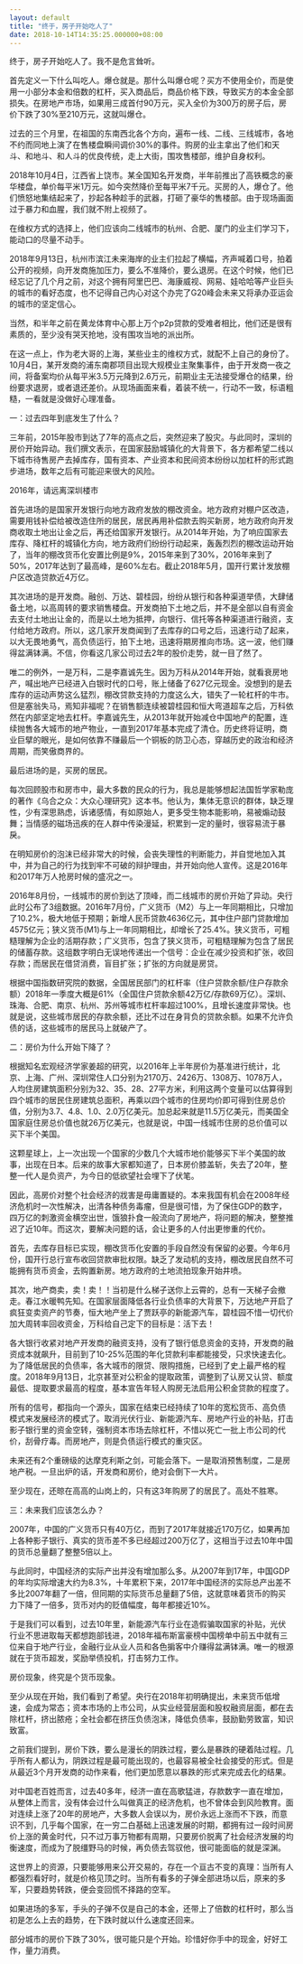```yaml
---
layout: default
title: "终于，房子开始吃人了"
date: 2018-10-14T14:35:25.000000+08:00
---
```


终于，房子开始吃人了。我不是危言耸听。

首先定义一下什么叫吃人。爆仓就是。那什么叫爆仓呢？买方不使用全价，而是使用一小部分本金和倍数的杠杆，买入商品后，商品价格下跌，导致买方的本金全部损失。在房地产市场，如果用三成首付90万元，买入全价为300万的房子后，房价下跌了30%至210万元，这就叫爆仓。

过去的三个月里，在祖国的东南西北各个方向，遍布一线、二线、三线城市，各地不约而同地上演了在售楼盘瞬间调价30%的事件。购房的业主拿出了他们和天斗、和地斗、和人斗的优良传统，走上大街，围攻售楼部，维护自身权利。

2018年10月4日，江西省上饶市。某全国知名开发商，半年前推出了高铁概念的豪华楼盘，单价每平米1万元。如今突然降价至每平米7千元。买房的人，爆仓了。他们愤怒地集结起来了，抄起各种趁手的武器，打砸了豪华的售楼部。由于现场画面过于暴力和血腥，我们就不附上视频了。

在维权方式的选择上，他们应该向二线城市的杭州、合肥、厦门的业主们学习下，能动口的尽量不动手。

2018年9月13日，杭州市滨江未来海岸的业主们拉起了横幅，齐声喊着口号，拍着公开的视频，向开发商施加压力，要么不准降价，要么退房。在这个时候，他们已经忘记了几个月之前，对这个拥有阿里巴巴、海康威视、网易、娃哈哈等产业巨头的城市的看好态度，也不记得自己内心对这个办完了G20峰会未来又将承办亚运会的城市的坚定信心。

当然，和半年之前在黄龙体育中心那上万个p2p贷款的受难者相比，他们还是很有素质的，至少没有哭天抢地，没有围攻当地的派出所。

在这一点上，作为老大哥的上海，某些业主的维权方式，就配不上自己的身份了。10月4日，某开发商的浦东南郡项目出现大规模业主聚集事件，由于开发商一夜之间，将备案均价从每平米3.5万元降到2.6万元，前期业主无法接受爆仓的结果，纷纷要求退房，或者退还差价。从现场画面来看，着装不统一，行动不一致，标语粗糙，一看就是没做好心理准备。

一：过去四年到底发生了什么？

三年前，2015年股市到达了7年的高点之后，突然迎来了股灾。与此同时，深圳的房价开始异动。我们撰文表示，在国家鼓励城镇化的大背景下，各方都希望二线以下城市待售房产去掉库存，国有资本、产业资本和民间资本纷纷以加杠杆的形式跑步进场，数年之后有可能迎来很大的风险。

2016年，请远离深圳楼市

首先进场的是国家开发银行向地方政府发放的棚改资金。地方政府对棚户区改造，需要用钱补偿给被改造住所的居民，居民再用补偿款去购买新房，地方政府向开发商收取土地出让金之后，再还给国家开发银行。从2014年开始，为了响应国家去库存、降杠杆的城镇化方向，地方政府们纷纷行动起来，轰轰烈烈的棚改运动开始了，当年的棚改货币化安置比例是9%，2015年来到了30%，2016年来到了50%，2017年达到了最高峰，是60%左右。截止2018年5月，国开行累计发放棚户区改造贷款近4万亿。

其次进场的是开发商。融创、万达、碧桂园，纷纷从银行和各种渠道举债，大肆储备土地，以高周转的要求销售楼盘。开发商拍下土地之后，并不是全部以自有资金去支付土地出让金的，而是以土地为抵押，向银行、信托等各种渠道进行融资，支付给地方政府。所以，这几家开发商闻到了去库存的口号之后，迅速行动了起来，以大无畏地勇气，高负债运行，拍下土地，迅速将期房推向市场。这一波，他们赚得盆满钵满。不信，你看这几家公司过去2年的股价走势，就一目了然了。

唯二的例外，一是万科，二是李嘉诚先生。因为万科从2014年开始，就看衰房地产，喊出地产已经进入白银时代的口号，账上储备了627亿元现金。没想到的是去库存的运动声势这么猛烈，棚改贷款支持的力度这么大，错失了一轮杠杆的牛市。但是塞翁失马，焉知非福呢？在销售额连续被碧桂园和恒大弯道超车之后，万科依然在内部坚定地去杠杆。李嘉诚先生，从2013年就开始减仓中国地产的配置，连续抛售各大城市的地产物业，一直到2017年基本完成了清仓。历史终将证明，商业巨擘的眼光，是如何依靠不赚最后一个铜板的防卫心态，穿越历史的政治和经济周期，而笑傲商界的。

最后进场的是，买房的居民。

每次回顾股市和房市中，最大多数的民众的行为，我总是能够想起法国哲学家勒庞的著作《乌合之众：大众心理研究》这本书。他认为，集体无意识的群体，缺乏理性，少有深思熟虑，诉诸感情，有如原始人，更多受生物本能影响，易被煽动鼓舞；当情感的磁场迅疾的在人群中传染漫延，积累到一定的量时，很容易流于暴戾。

在明知房价的泡沫已经非常大的时候，会丧失理性的判断能力，并自觉地加入其中，并为自己的行为找到牢不可破的辩护理由，并开始向他人宣传。这是2016年和2017年万人抢房时候的盛况之一。

2016年8月份，一线城市的房价到达了顶峰，而二线城市的房价开始了异动。央行此时公布了3组数据。2016年7月份，广义货币（M2）与上一年同期相比，只增加了10.2%，极大地低于预期；新增人民币贷款4636亿元，其中住户部门贷款增加4575亿元；狭义货币(M1)与上一年同期相比，却增长了25.4%。狭义货币，可粗糙理解为企业的活期存款；广义货币，包含了狭义货币，可粗糙理解为包含了居民的储蓄存款。这组数字明白无误地传递出一个信号：企业在减少投资和扩张，收回存款；而居民在借贷消费，盲目扩张；扩张的方向就是房贷。

根据中国指数研究院的数据，全国居民部门的杠杆率（住户贷款余额/住户存款余额）2018年一季度大概是61%（全国住户贷款余额42万亿/存款69万亿）。深圳、珠海、合肥、南京、杭州、苏州等城市杠杆率超过100%，且增长速度非常快。也就是说，这些城市居民的存款余额，还比不过在身背负的贷款余额。如果不允许负债的话，这些城市的居民马上就破产了。

二：房价为什么开始下降了？

根据知名宏观经济学家姜超的研究，以2016年上半年房价为基准进行统计，北京、上海、广州、深圳常住人口分别为2170万、2426万、1308万、1078万人，人均住房建筑面积分别为32、35、28、27平方米，利用这两个变量可以估算得到四个城市的居民住房建筑总面积，再乘以四个城市的住房均价即可得到住房总价值，分别为3.7、4.8、1.0、2.0万亿美元。加总起来就是11.5万亿美元，而美国全国家庭住房总价值也就26万亿美元，也就是说，中国一线城市住房的总价值可以买下半个美国。

这颗星球上，上一次出现一个国家的少数几个大城市地价能够买下半个美国的故事，出现在日本。后来的故事大家都知道了，日本房价膝盖斩，失去了20年，整整一代人是负资产，为今日的低欲望社会埋下了伏笔。

因此，高房价对整个社会经济的戕害是毋庸置疑的。本来我国有机会在2008年经济危机时一次性解决，出清各种债务毒瘤，但是很可惜，为了保住GDP的数字，四万亿的刺激资金横空出世，饿狼扑食一般流向了房地产，将问题的解决，整整推迟了近10年。而这次，要解决问题的话，会让更多的人付出更惨重的代价。

首先，去库存目标已实现，棚改货币化安置的手段自然没有保留的必要。今年6月份，国开行总行宣布收回贷款审批权限。缺乏了发动机的支持，棚改居民自然不可能拥有货币资金，去购置新房。地方政府的土地流拍现象开始井喷。

其次，地产商卖，卖！卖！！当初是什么梯子送你上云霄的，总有一天梯子会撤走。春江水暖鸭先知。在国家层面降低各行业负债率的大背景下，万达地产开启了疯狂变卖资产的节奏，恒大地产坐上了贾跃亭的新能源汽车，碧桂园不惜一切代价加大周转率回收资金，万科给自己定下的目标是：活下去！

各大银行收紧对地产开发商的融资支持，没有了银行低息资金的支持，开发商的融资成本就飙升，目前到了10-25%范围的年化贷款利率都能接受，只求快速去化。为了降低居民的负债率，各大城市的限贷、限购措施，已经到了史上最严格的程度。2018年9月13日，北京甚至对公积金的提取政策，调整到了认房又认贷、额度最低、提取要求最高的程度，基本宣告年轻人购房无法启用公积金贷款的程度了。

所有的信号，都指向一个源头，国家在结束已经持续了10年的宽松货币、高负债模式来发展经济的模式了。取消光伏行业、新能源汽车、房地产行业的补贴，打击影子银行里的资金空转，强制资本市场去除杠杆，不惜以死亡一批上市公司的代价，刮骨疗毒。而房地产，则是负债运行模式的重灾区。

未来还有2个重磅级的达摩克利斯之剑，可能会落下。一是取消预售制度，二是房地产税。一旦出炉的话，开发商和房价，绝对会倒下一大片。

至少现在，还晾在高高的山岗上的，只有这3年购房了的居民了。高处不胜寒。

三：未来我们应该怎么办？

2007年，中国的广义货币只有40万亿，而到了2017年就接近170万亿，如果再加上各种影子银行、真实的货币差不多已经超过200万亿了，这相当于过去10年中国的货币总量翻了整整5倍以上。

与此同时，中国经济的实际产出并没有增加那么多。从2007年到17年，中国GDP的年均实际增速大约为8.3%，十年累积下来，2017年中国经济的实际总产出差不多比2007年翻了一倍，但同期的实际货币总量翻了5倍，这就意味着货币的购买力下降了一倍多，货币对内的贬值幅度，每年都接近10%。

于是我们可以看到，过去10年里，新能源汽车行业在造假骗取国家的补贴，光伏行业不思进取每天都想跑部钱进，2018年福布斯富豪榜中国榜单中前五中就有三位来自于地产行业，金融行业从业人员和各色掮客中介赚得盆满钵满。唯一的根源就在于货币超发，奖励举债投机，打击努力工作。

房价现象，终究是个货币现象。

至少从现在开始，我们看到了希望。央行在2018年初明确提出，未来货币低增速，会成为常态；资本市场的上市公司，从实业经营层面和股权融资层面，都在去除杠杆，挤出脓疮；全社会都在挤压负债泡沫，降低负债率，鼓励勤劳致富，知识致富。

之前我们提到，房价下跌，要么是漫长的阴跌过程，要么是暴跌的硬着陆过程。几乎所有人都认为，阴跌过程是最可能出现的，也最容易被全社会接受的形式。但是从最近3个月开发商的动作来看，他们更加愿意以暴跌的形式来完成去化的结果。

对中国老百姓而言，过去40多年，经济一直在高歌猛进，存款数字一直在增加，从整体上而言，没有体会过什么叫做真正的经济危机，也不曾体会到风险教育。面对连续上涨了20年的房地产，大多数人会误以为，房价永远上涨而不下跌，而意识不到，几乎每个国家，在一穷二白基础上迅速发展的时期，都拥有过一段时间房价上涨的黄金时代，只不过万事万物都有周期，只要房价脱离了社会经济发展的均衡速度，而成为了脱缰野马的时候，再负债去驾驭他，很可能面临的就是深渊。

这世界上的资源，只要能够用来公开交易的，存在一个亘古不变的真理：当所有人都强烈看好时，就是价格见顶之时。当所有看多的子弹全部进场以后，原来的多军，只要趋势转跌，便会变回慌不择路的空军。

如果进场的多军，手头的子弹不仅是自己的本金，还带上了倍数的杠杆时，那么当初是怎么上去的趋势，在下跌时就以什么速度还回来。

部分城市的房价下跌了30%，很可能只是个开始。珍惜好你手中的现金，好好工作，量力消费。

